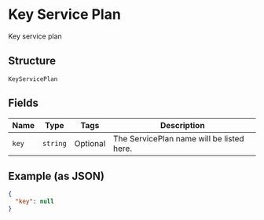 
# Key Service Plan

Key service plan

## Structure

`KeyServicePlan`

## Fields

| Name | Type | Tags | Description |
|  --- | --- | --- | --- |
| `key` | `string` | Optional | The ServicePlan name will be listed here. |

## Example (as JSON)

```json
{
  "key": null
}
```

